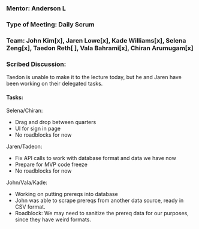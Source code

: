 ### Mentor: Anderson L
### Type of Meeting: Daily Scrum
### Team: John Kim[x], Jaren Lowe[x], Kade Williams[x], Selena Zeng[x], Taedon Reth[ ], Vala Bahrami[x], Chiran Arumugam[x]

### Scribed Discussion:

Taedon is unable to make it to the lecture today, but he and Jaren have been working on their delegated tasks.

#### Tasks:

Selena/Chiran:
- Drag and drop between quarters
- UI for sign in page
- No roadblocks for now

Jaren/Tadeon:
- Fix API calls to work with database format and data we have now
- Prepare for MVP code freeze
- No roadblocks for now

John/Vala/Kade:
- Working on putting prereqs into database
- John was able to scrape prereqs from another data source, ready in CSV format.
- Roadblock: We may need to sanitize the prereq data for our purposes, since they have weird formats.